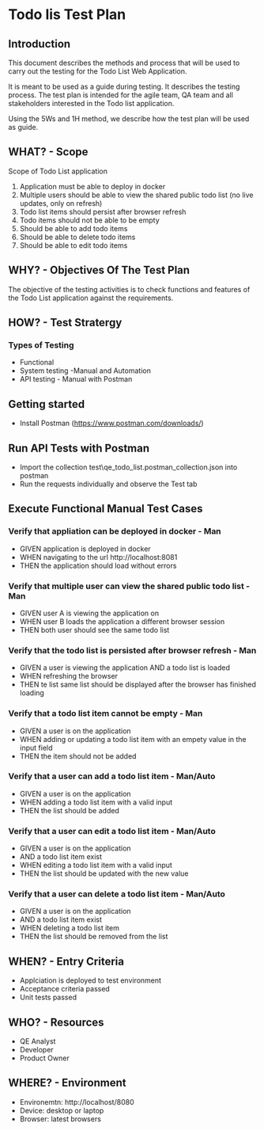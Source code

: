 # Todo lis Test Plan

## Introduction
This document describes the methods and process that will be used 
to carry out the testing for the Todo List Web Application.

It is meant to be used as a guide during testing. It describes
the testing process. The test plan is intended for the agile team, QA team and all stakeholders interested in the Todo list application.

Using the 5Ws and 1H method, we describe how the test plan will be used as guide.


## WHAT? - Scope
Scope of Todo List application
1. Application must be able to deploy in docker
2. Multiple users should be able to view the shared public todo list (no live updates, only on refresh)
3. Todo list items should persist after browser refresh
4. Todo items should not be able to be empty
5. Should be able to add todo items
6. Should be able to delete todo items
7. Should be able to edit todo items

## WHY? - Objectives Of The Test Plan
The objective of the testing activities is to check functions and features of the Todo List application against the requirements.

## HOW? - Test Stratergy
### Types of Testing
- Functional 
 - System testing -Manual and Automation
 - API testing - Manual with Postman

## Getting started
- Install Postman (https://www.postman.com/downloads/)

## Run API Tests with Postman
- Import the collection test\qe_todo_list.postman_collection.json into postman
- Run the requests individually and observe the Test tab

## Execute Functional Manual Test Cases
### Verify that appliation can be deployed in docker - Man 
  - GIVEN application is deployed in docker
  - WHEN navigating to the url http://localhost:8081
  - THEN the application should load without errors

### Verify that multiple user can view the shared public todo list - Man
  - GIVEN user A is viewing the application on 
  - WHEN user B loads the application a different browser session
  - THEN both user should see the same todo list

### Verify that the todo list is persisted after browser refresh - Man
  - GIVEN a user is viewing the application AND a todo list is loaded
  - WHEN refreshing the browser
  - THEN te list same list should be displayed after the browser has finished loading

### Verify that a todo list item cannot be empty - Man
  - GIVEN a user is on the application 
  - WHEN adding or updating a todo list item with an empety value in the input field 
  - THEN the item should not be added

### Verify that a user can add a todo list item - Man/Auto
  - GIVEN a user is on the application
  - WHEN adding a todo list item with a valid input
  - THEN the list should be added

### Verify that a user can edit a todo list item - Man/Auto
  - GIVEN a user is on the application 
  - AND a todo list item exist
  - WHEN editing a todo list item with a valid input
  - THEN the list should be updated with the new value

### Verify that a user can delete a todo list item - Man/Auto
  - GIVEN a user is on the application 
  - AND a todo list item exist
  - WHEN deleting a todo list item
  - THEN the list should be removed from the list


## WHEN? - Entry Criteria
- Applciation is deployed to test environment
- Acceptance criteria passed
- Unit tests passed

## WHO? -  Resources
- QE Analyst
- Developer
- Product Owner

## WHERE? - Environment
- Environemtn: http://localhost/8080
- Device: desktop or laptop
- Browser: latest browsers
